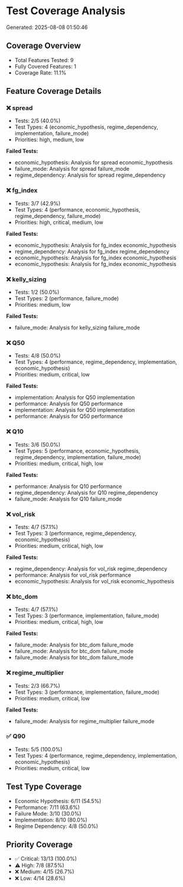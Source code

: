 # Test Coverage Analysis
Generated: 2025-08-08 01:50:46

## Coverage Overview
- Total Features Tested: 9
- Fully Covered Features: 1
- Coverage Rate: 11.1%

## Feature Coverage Details
### ❌ spread
- Tests: 2/5 (40.0%)
- Test Types: 4 (economic_hypothesis, regime_dependency, implementation, failure_mode)
- Priorities: high, medium, low

**Failed Tests:**
- economic_hypothesis: Analysis for spread economic_hypothesis
- failure_mode: Analysis for spread failure_mode
- regime_dependency: Analysis for spread regime_dependency

### ❌ fg_index
- Tests: 3/7 (42.9%)
- Test Types: 4 (performance, economic_hypothesis, regime_dependency, failure_mode)
- Priorities: high, critical, medium, low

**Failed Tests:**
- economic_hypothesis: Analysis for fg_index economic_hypothesis
- regime_dependency: Analysis for fg_index regime_dependency
- economic_hypothesis: Analysis for fg_index economic_hypothesis
- economic_hypothesis: Analysis for fg_index economic_hypothesis

### ❌ kelly_sizing
- Tests: 1/2 (50.0%)
- Test Types: 2 (performance, failure_mode)
- Priorities: medium, low

**Failed Tests:**
- failure_mode: Analysis for kelly_sizing failure_mode

### ❌ Q50
- Tests: 4/8 (50.0%)
- Test Types: 4 (performance, regime_dependency, implementation, economic_hypothesis)
- Priorities: medium, critical, low

**Failed Tests:**
- implementation: Analysis for Q50 implementation
- performance: Analysis for Q50 performance
- implementation: Analysis for Q50 implementation
- performance: Analysis for Q50 performance

### ❌ Q10
- Tests: 3/6 (50.0%)
- Test Types: 5 (performance, economic_hypothesis, regime_dependency, implementation, failure_mode)
- Priorities: medium, critical, high, low

**Failed Tests:**
- performance: Analysis for Q10 performance
- regime_dependency: Analysis for Q10 regime_dependency
- failure_mode: Analysis for Q10 failure_mode

### ❌ vol_risk
- Tests: 4/7 (57.1%)
- Test Types: 3 (performance, regime_dependency, economic_hypothesis)
- Priorities: medium, critical, high, low

**Failed Tests:**
- regime_dependency: Analysis for vol_risk regime_dependency
- performance: Analysis for vol_risk performance
- economic_hypothesis: Analysis for vol_risk economic_hypothesis

### ❌ btc_dom
- Tests: 4/7 (57.1%)
- Test Types: 3 (performance, implementation, failure_mode)
- Priorities: medium, critical, high, low

**Failed Tests:**
- failure_mode: Analysis for btc_dom failure_mode
- failure_mode: Analysis for btc_dom failure_mode
- failure_mode: Analysis for btc_dom failure_mode

### ❌ regime_multiplier
- Tests: 2/3 (66.7%)
- Test Types: 3 (performance, implementation, failure_mode)
- Priorities: medium, critical, low

**Failed Tests:**
- failure_mode: Analysis for regime_multiplier failure_mode

### ✅ Q90
- Tests: 5/5 (100.0%)
- Test Types: 4 (performance, regime_dependency, implementation, economic_hypothesis)
- Priorities: medium, critical, low

## Test Type Coverage

- Economic Hypothesis: 6/11 (54.5%)
- Performance: 7/11 (63.6%)
- Failure Mode: 3/10 (30.0%)
- Implementation: 8/10 (80.0%)
- Regime Dependency: 4/8 (50.0%)

## Priority Coverage

- ✅ Critical: 13/13 (100.0%)
- ⚠️ High: 7/8 (87.5%)
- ❌ Medium: 4/15 (26.7%)
- ❌ Low: 4/14 (28.6%)
